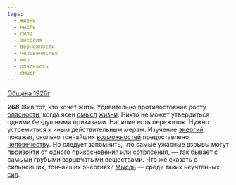 ```yaml
---
tags:
  - жизнь
  - мысль
  - сила
  - энергия
  - возможности
  - человечество
  - мер
  - опасность
  - смысл
---
```


[Община 1926г](/agni/1926)

___268___
Жив тот, кто хочет жить. Удивительно противостояние росту [опасности](/tag/#опасность), когда ясен [смысл](/tag/#смысл) [жизни](/tag/#жизнь). Никто не может утвердиться одними бездушными приказами. Насилие есть пережиток. Нужно устремиться к иным действительным мерам. Изучение [энергий](/tag/#[энергия](/tag/#энергия)) покажет, сколько тончайших [возможностей](/tag/#возможности) предоставлено [человечеству](/tag/#человечество). Но следует запомнить, что самые ужасные взрывы могут произойти от одного прикосновения или сотрясения, — так бывает с самыми грубыми взрывчатыми веществами. Что же сказать о сильнейших, тончайших энергиях? [Мысль](/tag/#мысль) — среди таких неучтённых [сил](/tag/#сила).   

